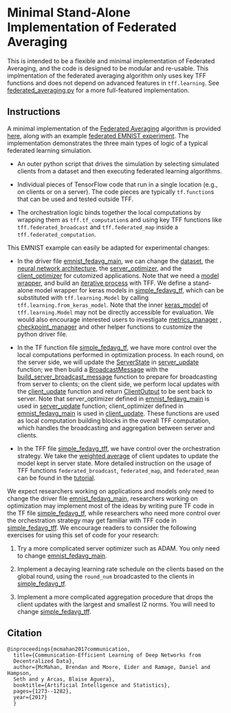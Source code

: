 # Minimal Stand-Alone Implementation of Federated Averaging

This is intended to be a flexible and minimal implementation of Federated
Averaging, and the code is designed to be modular and re-usable. This
implmentation of the federated averaging algorithm only uses key TFF functions
and does not depend on advanced features in `tff.learning`. See
[federated_averaging.py](https://github.com/tensorflow/federated/blob/master/tensorflow_federated/python/learning/federated_averaging.py)
for a more full-featured implementation.

## Instructions

A minimal implementation of the
[Federated Averaging](https://arxiv.org/abs/1602.05629) algorithm is provided
[here](https://github.com/tensorflow/federated/blob/master/tensorflow_federated/python/research/simple_fedavg),
along with an example
[federated EMNIST experiment](https://github.com/tensorflow/federated/blob/master/tensorflow_federated/python/research/simple_fedavg/emnist_fedavg_main.py).
The implementation demonstrates the three main types of logic of a typical
federated learning simulation.

*   An outer python script that drives the simulation by selecting simulated
    clients from a dataset and then executing federated learning algorithms.

*   Individual pieces of TensorFlow code that run in a single location (e.g., on
    clients or on a server). The code pieces are typically `tf.function`s that
    can be used and tested outside TFF.

*   The orchestration logic binds together the local computations by wrapping
    them as `tff.tf_computation`s and using key TFF functions like
    `tff.federated_broadcast` and `tff.federated_map` inside a
    `tff.federated_computation`.

This EMNIST example can easily be adapted for experimental changes:

*   In the driver file
    [emnist_fedavg_main](https://github.com/tensorflow/federated/blob/master/tensorflow_federated/python/research/simple_fedavg/emnist_fedavg_main.py),
    we can change the
    [dataset](https://github.com/tensorflow/federated/blob/master/tensorflow_federated/python/research/simple_fedavg/emnist_fedavg_main.py#L49-L79),
    the
    [neural network architecture](https://github.com/tensorflow/federated/blob/master/tensorflow_federated/python/research/simple_fedavg/emnist_fedavg_main.py#L82-L122),
    the
    [server_optimizer](https://github.com/tensorflow/federated/blob/master/tensorflow_federated/python/research/simple_fedavg/emnist_fedavg_main.py#L125-L126),
    and the
    [client_optimizer](https://github.com/tensorflow/federated/blob/master/tensorflow_federated/python/research/simple_fedavg/emnist_fedavg_main.py#L129-L130)
    for cutomized applications. Note that we need a
    [model wrapper](https://github.com/tensorflow/federated/blob/master/tensorflow_federated/python/research/simple_fedavg/emnist_fedavg_main.py#L151-152),
    and build an
    [iterative process](https://github.com/tensorflow/federated/blob/master/tensorflow_federated/python/research/simple_fedavg/emnist_fedavg_main.py#L154-L155)
    with TFF. We define a stand-alone model wrapper for keras models in
    [simple_fedavg_tf](https://github.com/tensorflow/federated/blob/master/tensorflow_federated/python/research/simple_fedavg/simple_fedavg_tf.py#L39-L81),
    which can be substituted with `tff.learning.Model` by calling
    `tff.learning.from_keras_model`. Note that the inner
    [keras_model](https://github.com/tensorflow/federated/blob/master/tensorflow_federated/python/research/simple_fedavg/emnist_fedavg_main.py#L174)
    of `tff.learning.Model` may not be directly accessible for evaluation. We
    would also encourage interested users to investigate
    [metrics_manager](https://github.com/tensorflow/federated/blob/master/tensorflow_federated/python/research/utils/metrics_manager.py)
    ,
    [checkpoint_manager](https://github.com/tensorflow/federated/blob/master/tensorflow_federated/python/research/utils/checkpoint_manager.py)
    and other helper functions to customize the python driver file.

*   In the TF function file
    [simple_fedavg_tf](https://github.com/tensorflow/federated/blob/master/tensorflow_federated/python/research/simple_fedavg/simple_fedavg_tf.py),
    we have more control over the local computations performed in optimization
    process. In each round, on the server side, we will update the
    [ServerState](https://github.com/tensorflow/federated/blob/master/tensorflow_federated/python/research/simple_fedavg/simple_fedavg_tf.py#L102-L113)
    in
    [server_update](https://github.com/tensorflow/federated/blob/master/tensorflow_federated/python/research/simple_fedavg/simple_fedavg_tf.py#L131-L141)
    function; we then build a
    [BroadcastMessage](https://github.com/tensorflow/federated/blob/master/tensorflow_federated/python/research/simple_fedavg/simple_fedavg_tf.py#L116-L128)
    with the
    [build_server_broadcast_message](https://github.com/tensorflow/federated/blob/master/tensorflow_federated/python/research/simple_fedavg/simple_fedavg_tf.py#L165-L181)
    function to prepare for broadcasting from server to clients; on the client
    side, we perform local updates with the
    [client_update](https://github.com/tensorflow/federated/blob/master/tensorflow_federated/python/research/simple_fedavg/simple_fedavg_tf.py#L184-L222)
    function and return
    [ClientOutput](https://github.com/tensorflow/federated/blob/master/tensorflow_federated/python/research/simple_fedavg/simple_fedavg_tf.py#L84-L99)
    to be sent back to server. Note that server_optimizer defined in
    [emnist_fedavg_main](https://github.com/tensorflow/federated/blob/master/tensorflow_federated/python/research/simple_fedavg/emnist_fedavg_main.py#L125-L126)
    is used in
    [server_update](https://github.com/tensorflow/federated/blob/master/tensorflow_federated/python/research/simple_fedavg/simple_fedavg_tf.py#L131-L141)
    function; client_optimizer defined in
    [emnist_fedavg_main](https://github.com/tensorflow/federated/blob/master/tensorflow_federated/python/research/simple_fedavg/emnist_fedavg_main.py#L129-L130)
    is used in
    [client_update](https://github.com/tensorflow/federated/blob/master/tensorflow_federated/python/research/simple_fedavg/simple_fedavg_tf.py#L184-L222).
    These functions are used as local computation building blocks in the overall
    TFF computation, which handles the broadcasting and aggregation between
    server and clients.

*   In the TFF file
    [simple_fedavg_tff](https://github.com/tensorflow/federated/blob/master/tensorflow_federated/python/research/simple_fedavg/simple_fedavg_tff.py),
    we have control over the orchestration strategy. We take the
    [weighted average](https://github.com/tensorflow/federated/blob/master/tensorflow_federated/python/research/simple_fedavg/simple_fedavg_tff.py#L132-L133)
    of client updates to update the model kept in server state. More detailed
    instruction on the usage of TFF functions `federated_broadcast`,
    `federated_map`, and `federated_mean` can be found in the
    [tutorial](https://www.tensorflow.org/federated/tutorials/custom_federated_algorithms_1).

We expect researchers working on applications and models only need to change the
driver file
[emnist_fedavg_main](https://github.com/tensorflow/federated/blob/master/tensorflow_federated/python/research/simple_fedavg/emnist_fedavg_main.py),
researchers working on optimization may implement most of the ideas by writing
pure TF code in the TF file
[simple_fedavg_tf](https://github.com/tensorflow/federated/blob/master/tensorflow_federated/python/research/simple_fedavg/simple_fedavg_tf.py),
while researchers who need more control over the orchestration strategy may get
familiar with TFF code in
[simple_fedavg_tff](https://github.com/tensorflow/federated/blob/master/tensorflow_federated/python/research/simple_fedavg/simple_fedavg_tff.py).
We encourage readers to consider the following exercises for using this set of
code for your research:

1.  Try a more complicated server optimizer such as ADAM. You only need to
    change
    [emnist_fedavg_main](https://github.com/tensorflow/federated/blob/master/tensorflow_federated/python/research/simple_fedavg/emnist_fedavg_main.py).

1.  Implement a decaying learning rate schedule on the clients based on the
    global round, using the `round_num` broadcasted to the clients in
    [simple_fedavg_tf](https://github.com/tensorflow/federated/blob/master/tensorflow_federated/python/research/simple_fedavg/simple_fedavg_tf.py).

1.  Implement a more complicated aggregation procedure that drops the client
    updates with the largest and smallest l2 norms. You will need to change
    [simple_fedavg_tff](https://github.com/tensorflow/federated/blob/master/tensorflow_federated/python/research/simple_fedavg/simple_fedavg_tff.py).

## Citation

```
@inproceedings{mcmahan2017communication,
  title={Communication-Efficient Learning of Deep Networks from
  Decentralized Data},
  author={McMahan, Brendan and Moore, Eider and Ramage, Daniel and Hampson,
  Seth and y Arcas, Blaise Aguera},
  booktitle={Artificial Intelligence and Statistics},
  pages={1273--1282},
  year={2017}
  }
```
